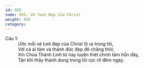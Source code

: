 ```yaml
---
id: 455
name: 455. Vẻ Tươi Đẹp Của Christ
weight: 455
category: 
---
```

<dl><dt>Câu 1:</dt><dd data-verse="{1}">Ước mỗi vẻ tươi đẹp của Christ lộ ra trong tôi, <br/>Với cả ái tâm và thánh đức đẹp đẽ chẳng thôi; <br/>Xin Chúa Thánh Linh từ nay luyện thét chính tâm hồn đây, <br/>Tận khi thấy thánh dung trong tôi rực rỡ đêm ngày. </dd></dl>
